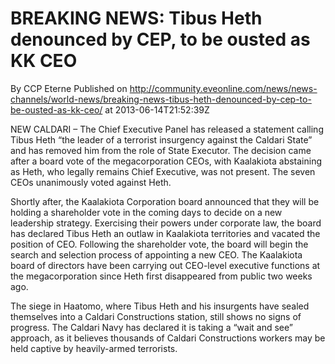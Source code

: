 # BREAKING NEWS: Tibus Heth denounced by CEP, to be ousted as KK CEO
By CCP Eterne
Published on http://community.eveonline.com/news/news-channels/world-news/breaking-news-tibus-heth-denounced-by-cep-to-be-ousted-as-kk-ceo/ at 2013-06-14T21:52:39Z

NEW CALDARI – The Chief Executive Panel has released a statement calling Tibus Heth “the leader of a terrorist insurgency against the Caldari State” and has removed him from the role of State Executor. The decision came after a board vote of the megacorporation CEOs, with Kaalakiota abstaining as Heth, who legally remains Chief Executive, was not present. The seven CEOs unanimously voted against Heth.

Shortly after, the Kaalakiota Corporation board announced that they will be holding a shareholder vote in the coming days to decide on a new leadership strategy. Exercising their powers under corporate law, the board has declared Tibus Heth an outlaw in Kaalakiota territories and vacated the position of CEO. Following the shareholder vote, the board will begin the search and selection process of appointing a new CEO. The Kaalakiota board of directors have been carrying out CEO-level executive functions at the megacorporation since Heth first disappeared from public two weeks ago.

The siege in Haatomo, where Tibus Heth and his insurgents have sealed themselves into a Caldari Constructions station, still shows no signs of progress. The Caldari Navy has declared it is taking a “wait and see” approach, as it believes thousands of Caldari Constructions workers may be held captive by heavily-armed terrorists.

